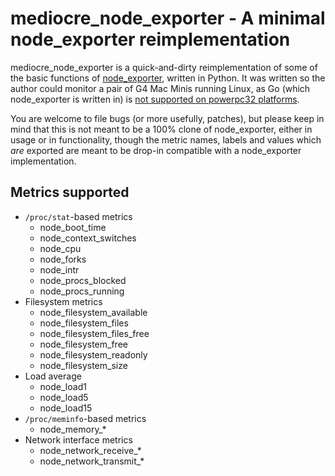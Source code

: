 # mediocre_node_exporter - A minimal node_exporter reimplementation

mediocre_node_exporter is a quick-and-dirty reimplementation of some of the basic functions of [node_exporter](https://github.com/prometheus/node_exporter), written in Python.
It was written so the author could monitor a pair of G4 Mac Minis running Linux, as Go (which node_exporter is written in) is [not supported on powerpc32 platforms](https://golang.org/doc/install/source#introduction).

You are welcome to file bugs (or more usefully, patches), but please keep in mind that this is not meant to be a 100% clone of node_exporter, either in usage or in functionality, though the metric names, labels and values which *are* exported are meant to be drop-in compatible with a node_exporter implementation.

## Metrics supported

* `/proc/stat`-based metrics
    * node_boot_time
    * node_context_switches
    * node_cpu
    * node_forks
    * node_intr
    * node_procs_blocked
    * node_procs_running
* Filesystem metrics
    * node_filesystem_available
    * node_filesystem_files
    * node_filesystem_files_free
    * node_filesystem_free
    * node_filesystem_readonly
    * node_filesystem_size
* Load average
    * node_load1
    * node_load5
    * node_load15
* `/proc/meminfo`-based metrics
    * node_memory_*
* Network interface metrics
    * node_network_receive_*
    * node_network_transmit_*
